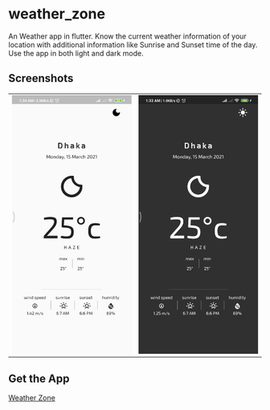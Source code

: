 # weather_zone

An Weather app in flutter. Know the current weather information of your location with additional information like Sunrise and Sunset time of the day. Use the app in both light and dark mode.

## Screenshots

<table>
 <tr>
    <td valign="top"><img src="https://github.com/SoumikBhatt/weather_flutter/blob/master/light.png"></td>
    <td valign="top"><img src="https://github.com/SoumikBhatt/weather_flutter/blob/master/dark.png"></td>
  </tr>
</table>


## Get the App

[Weather Zone](https://github.com/SoumikBhatt/weather_flutter/blob/master/apk/app-release.apk)
